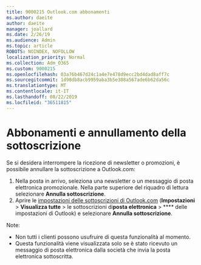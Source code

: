 ```yaml
---
title: 9000215 Outlook.com abbonamenti
ms.author: daeite
author: daeite
manager: joallard
ms.date: 2/26/19
ms.audience: Admin
ms.topic: article
ROBOTS: NOINDEX, NOFOLLOW
localization_priority: Normal
ms.collection: Adm_O365
ms.custom: 9000215
ms.openlocfilehash: 03a76b467d24c1a4e7e478d9ecc2bd4dad8aff7c
ms.sourcegitcommit: 1d98db8acb9959aba3b5e308a567ade6b62da56c
ms.translationtype: MT
ms.contentlocale: it-IT
ms.lasthandoff: 08/22/2019
ms.locfileid: "36511815"
---
```

# <a name="subscriptions-and-unsubscribing"></a>Abbonamenti e annullamento della sottoscrizione

Se si desidera interrompere la ricezione di newsletter o promozioni, è possibile annullare la sottoscrizione a Outlook.com:

1. Nella posta in arrivo, seleziona una newsletter o un messaggio di posta elettronica promozionale. Nella parte superiore del riquadro di lettura selezionare **Annulla sottoscrizione**.
2. Aprire le [impostazioni delle sottoscrizioni di Outlook.com](https://outlook.live.com/mail/options/mail/brandsSubscriptions) (**Impostazioni** > **Visualizza tutte** > le sottoscrizioni di**posta elettronica** > **** delle impostazioni di Outlook) e selezionare **Annulla sottoscrizione**.

Note:

- Non tutti i clienti possono usufruire di questa funzionalità al momento.
- Questa funzionalità viene visualizzata solo se è stato ricevuto un messaggio di posta elettronica dalla società che invia la posta elettronica sottoscritta.
